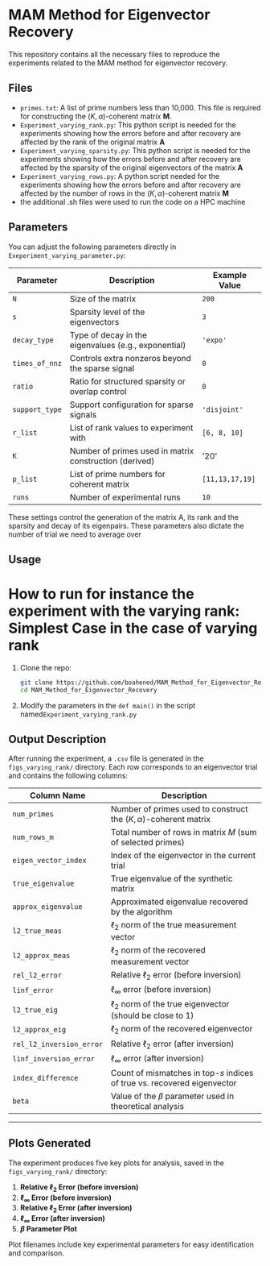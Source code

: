 # MAM Method for Eigenvector Recovery

This repository contains all the necessary files to reproduce the experiments related to the MAM method for eigenvector recovery.

## Files

- `primes.txt`: A list of prime numbers less than 10,000. This file is required for constructing the $(K, \alpha)$-coherent matrix **M**.
- `Experiment_varying_rank.py`: This python script is needed for the experiments showing how the errors before and after recovery are affected by the rank of the original matrix **A**
- `Experiment_varying_sparsity.py`: This python script is needed for the experiments showing how the errors before and after recovery are affected by the sparsity of the original eigenvectors of the matrix **A**
- `Experiment_varying_rows.py`: A python script needed for the experiments showing how the errors before and after recovery are affected by the number of rows in the $(K,\alpha)$-coherent matrix **M**
- the additional .sh files were used to run the code on a HPC machine


##  Parameters

You can adjust the following parameters directly in `Exeperiment_varying_parameter.py`:

| Parameter        | Description                                                  | Example Value     |
|------------------|--------------------------------------------------------------|-------------------|
| `N`              | Size of the matrix                                            | `200`             |
| `s`              | Sparsity level of the eigenvectors                           | `3`               |
| `decay_type`     | Type of decay in the eigenvalues (e.g., exponential)         | `'expo'`          |
| `times_of_nnz`   | Controls extra nonzeros beyond the sparse signal             | `0`               |
| `ratio`          | Ratio for structured sparsity or overlap control             | `0`               |
| `support_type`   | Support configuration for sparse signals                     | `'disjoint'`      |
| `r_list`         | List of rank values to experiment with                       | `[6, 8, 10]`       |
| `K`              | Number of primes used in matrix construction (derived)       | '20' |
| `p_list`         | List of prime numbers for coherent matrix                    | `[11,13,17,19]` |
| `runs`           | Number of experimental runs                                  | `10`              |

These settings control the generation of the matrix A, its rank and the sparsity and decay of its eigenpairs. These parameters also dictate the number of trial we need to average over
## Usage
# How to run for instance the experiment with the varying rank: Simplest Case  in the case of varying rank
1. Clone the repo:
   ```bash
   git clone https://github.com/boahened/MAM_Method_for_Eigenvector_Recovery.git
   cd MAM_Method_for_Eigenvector_Recovery
2. Modify the parameters in the `def main()` in the script named`Experiment_varying_rank.py`

##  Output Description

After running the experiment, a `.csv` file is generated in the `figs_varying_rank/` directory. Each row corresponds to an eigenvector trial and contains the following columns:

| Column Name               | Description |
|---------------------------|-------------|
| `num_primes`              | Number of primes used to construct the $(K, \alpha)$-coherent matrix |
| `num_rows_m`              | Total number of rows in matrix $M$ (sum of selected primes) |
| `eigen_vector_index`      | Index of the eigenvector in the current trial |
| `true_eigenvalue`         | True eigenvalue of the synthetic matrix |
| `approx_eigenvalue`       | Approximated eigenvalue recovered by the algorithm |
| `l2_true_meas`            | $\ell_2$ norm of the true measurement vector |
| `l2_approx_meas`          | $\ell_2$ norm of the recovered measurement vector |
| `rel_l2_error`            | Relative $\ell_2$ error (before inversion) |
| `linf_error`              | $\ell_\infty$ error (before inversion) |
| `l2_true_eig`             | $\ell_2$ norm of the true eigenvector (should be close to 1) |
| `l2_approx_eig`           | $\ell_2$ norm of the recovered eigenvector |
| `rel_l2_inversion_error`  | Relative $\ell_2$ error (after inversion) |
| `linf_inversion_error`    | $\ell_\infty$ error (after inversion) |
| `index_difference`        | Count of mismatches in top-$s$ indices of true vs. recovered eigenvector |
| `beta`                    | Value of the $\beta$ parameter used in theoretical analysis |

---

##  Plots Generated

The experiment produces five key plots for analysis, saved in the `figs_varying_rank/` directory:

1. **Relative $\ell_2$ Error (before inversion)**
2. **$\ell_\infty$ Error (before inversion)**
3. **Relative $\ell_2$ Error (after inversion)**
4. **$\ell_\infty$ Error (after inversion)**
5. **$\beta$ Parameter Plot**

Plot filenames include key experimental parameters for easy identification and comparison.

